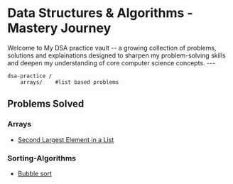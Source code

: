 # Data Structures & Algorithms - Mastery Journey

Welcome to My DSA practice vault -- a growing collection of problems, solutions and explainations designed to sharpen my problem-solving skills and deepen my understanding of core computer science concepts. ---

```
dsa-practice /
    arrays/    #list based problems
```



## Problems Solved

### Arrays
  - [Second Largest Element in a List](Arrays/second_largest_num.py)


### Sorting-Algorithms

 - [Bubble sort](Sorting-Algorithms/Bubble-Sort.py)
